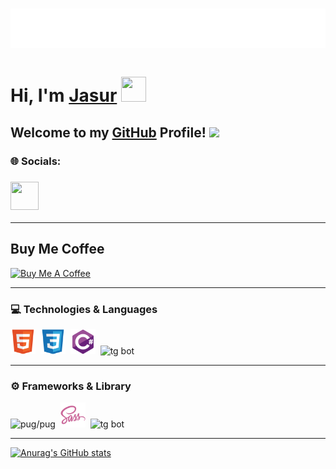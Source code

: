 <h1 align="center">
  <img src="mine.svg" alt="KHAYDAROV" />
</h1>

# Hi, I'm <a href="https://t.me/setup_Windows11" target="_blank">Jasur</a> <img src="https://media0.giphy.com/media/v1.Y2lkPTc5MGI3NjExb20yeXlndGU1OWdjMmk4bWtsYXlwODFsczJmc3RrNW9vMnZ6MnBhdSZlcD12MV9pbnRlcm5hbF9naWZfYnlfaWQmY3Q9cw/eACGztkTkisd5n2uNU/giphy.gif" width="40px" height="40px">

Welcome to my <a href="https://t.me/setup_Windows11">GitHub<a/> Profile! <img src="https://upload.wikimedia.org/wikipedia/commons/c/c2/GitHub_Invertocat_Logo.svg" width="30px">
---


<h3> 🌐 Socials:<h3>

<a href="https://t.me/KanYonA" target="_blank"><img src="https://upload.wikimedia.org/wikipedia/commons/thumb/8/82/Telegram_logo.svg/800px-Telegram_logo.svg.png" width="45" height="45"></a>

---

<h2>Buy Me Coffee</h2>
<a href="https://www.buymeacoffee.com/viyeounvi5"><img src="https://camo.githubusercontent.com/32d063e68f27818bc6890accd7462e36f62985cf716707aa8e7dfa1d04a47074/68747470733a2f2f63646e2e6275796d6561636f666665652e636f6d2f627574746f6e732f76322f64656661756c742d7265642e706e67" alt="Buy Me A Coffee" width="150" data-canonical-src="https://cdn.buymeacoffee.com/buttons/v2/default-red.png" style="max-width: 100%;"> </a>

---
### 💻 Technologies & Languages

<div>
  <img src="https://github.com/devicons/devicon/blob/master/icons/html5/html5-original.svg" title="html5" alt="html5" width="40" height="40"/>&nbsp
  <img src="https://github.com/devicons/devicon/blob/master/icons/css3/css3-original.svg" title="css" alt="css3" width="40" height="40"/>&nbsp
  <img src="https://raw.githubusercontent.com/devicons/devicon/master/icons/csharp/csharp-original.svg" alt="csharp" width="40" height="40"/>&nbsp
  <img src="https://miro.medium.com/v2/resize:fit:300/1*YVTFl1UEkt3_rkez-DIU9w.png" alt="tg bot" width="40" height="40"/>&nbsp
</div>

---

### ⚙️  Frameworks & Library

<div>
  <img src="https://pugjs.org/images/favicon-32x32.png" title="pug/pug" alt="pug/pug" width="40" height="40"/>&nbsp;
  <img src="https://github.com/devicons/devicon/blob/master/icons/sass/sass-original.svg" title="sass/scss" alt="sass/scss" width="40" height="40"/>&nbsp;
  <img src="https://upload.wikimedia.org/wikipedia/commons/thumb/4/48/Markdown-mark.svg/800px-Markdown-mark.svg.png" alt="tg bot" width="60" height="40"/>&nbsp
</div>

---

[![Anurag's GitHub stats](https://github-readme-stats.vercel.app/api?username=ha7darov)](https://github.com/anuraghazra/github-readme-stats)


